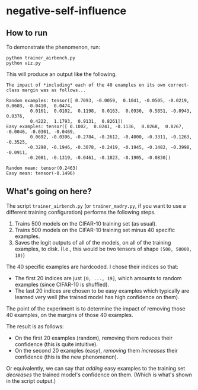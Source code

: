 # negative-self-influence

## How to run

To demonstrate the phenomenon, run:
```
python trainer_airbench.py
python viz.py
```

This will produce an output like the following.

```
The impact of *including* each of the 40 examples on its own correct-class margin was as follows...

Random examples: tensor([ 0.7093, -0.0059,  0.1041, -0.0505, -0.0219,  0.0603, -0.0410,  0.0474,
         0.0161,  0.0102,  0.1198,  0.0163,  0.0930,  0.5851, -0.0943,  0.0376,
         0.4222,  1.1793,  0.9131,  0.8261])
Easy examples: tensor([ 0.1002,  0.0241, -0.1136,  0.0268,  0.0267, -0.0046, -0.0301, -0.0469,
         0.0692, -0.0396, -0.2784, -0.2612, -0.4000, -0.3311, -0.1263, -0.3525,
        -0.3298, -0.1946, -0.3078, -0.2419, -0.1945, -0.1482, -0.3998, -0.0911,
        -0.2081, -0.1319, -0.0461, -0.1823, -0.1905, -0.0830])

Random mean: tensor(0.2463)
Easy mean: tensor(-0.1496)
```

## What's going on here?

The script `trainer_airbench.py` (or `trainer_madry.py`, if you want to use a different training configuration) performs the following steps.

1. Trains 500 models on the CIFAR-10 training set (as usual).
2. Trains 500 models on the CIFAR-10 training set minus 40 specific examples.
3. Saves the logit outputs of all of the models, on all of the training examples, to disk. (I.e., this would be two tensors of shape `(500, 50000, 10)`)

The 40 specific examples are hardcoded. I chose their indices so that:
* The first 20 indices are just `[0, ..., 19]`, which amounts to random examples (since CIFAR-10 is shuffled).
* The last 20 indices are chosen to be easy examples which typically are learned very well (the trained model has high confidence on them).

The point of the experiment is to determine the impact of removing those 40 examples, on the margins of those 40 examples.

The result is as follows:
* On the first 20 examples (random), removing them reduces their confidence (this is quite intuitive).
* On the second 20 examples (easy), *removing* them *increases* their confidence (this is the new phenomenon).

Or equivalently, we can say that *adding* easy examples to the training set *decreases* the trained model's confidence on them. (Which is what's shown in the script output.)

